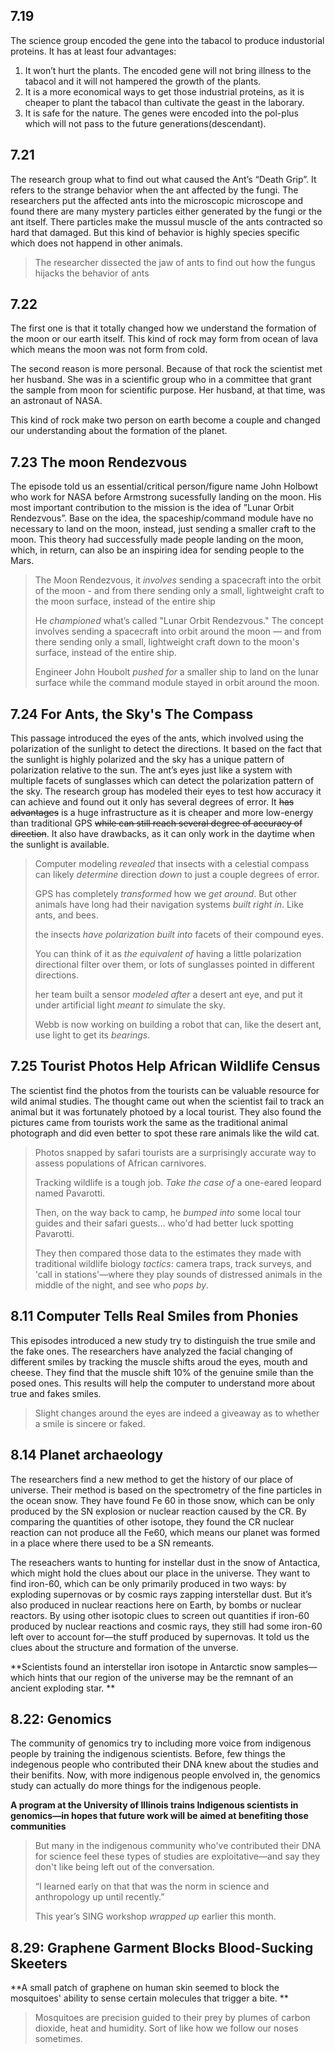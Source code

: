 ## 7.19

The science group encoded the gene into the tabacol to produce industorial proteins. It has at least four advantages:

1. It won’t hurt the plants. The encoded gene will not bring illness to the tabacol and it will not hampered the growth of the plants.
2. It is a more economical ways to get those industrial proteins, as it is cheaper to plant the tabacol than cultivate the geast in the laborary.
3. It is safe for the nature. The genes were encoded into the pol-plus which will not pass to the future generations(descendant).



## 7.21

The research group what to find out what caused the Ant’s “Death Grip”.  It refers to the strange behavior when the ant affected by the fungi. The researchers put the affected ants into the microscopic microscope and found there are many mystery particles either generated by the fungi or the ant itself. There particles make the mussul muscle of the ants contracted so hard that damaged.  But this kind of behavior is highly species specific which does not happend in other animals.

> The researcher dissected the jaw of ants to find out how the fungus hijacks the behavior of ants



## 7.22

The first one is that it totally changed how we understand the formation of the moon or our earth itself. This kind of rock may form from ocean of  lava which means the moon was not form from cold.

The second reason is more personal. Because of that rock the scientist met her husband. She was in a scientific group who in a committee that grant the sample from moon for scientific purpose. Her husband, at that time, was an astronaut of NASA. 

This kind of rock make two person on earth become a couple and changed our understanding about the formation of the planet.



## 7.23 The moon Rendezvous

The episode told us an essential/critical person/figure name John Holbowt who work for NASA before Armstrong sucessfully landing on the moon. His most important contribution to the mission is the idea of ”Lunar Orbit Rendezvous”. Base on the idea, the spaceship/command module have no necessary to land on the moon, instead, just sending a smaller craft to the moon. This theory had successfully made people landing on the moon, which, in return, can also be an inspiring idea for sending people to the Mars.



> The Moon Rendezvous, it *involves* sending a spacecraft into the orbit of the moon - and from there sending only a small, lightweight craft  to the moon surface, instead of the entire ship
>
> He *championed* what’s called "Lunar Orbit Rendezvous." The concept involves sending a spacecraft into orbit around the moon — and from there sending only a small, lightweight craft down to the moon's surface, instead of the entire ship.
>
> Engineer John Houbolt *pushed for* a smaller ship to land on the lunar surface while the command module stayed in orbit around the moon.



## 7.24 For Ants, the Sky's The Compass

This passage introduced the eyes of the ants, which involved using the polarization of the sunlight to detect the directions. It based on the fact that the sunlight is highly polarized and the sky has a unique pattern of polarization relative to the sun. The ant’s eyes just like a system with multiple facets of sunglasses which can detect the polarization pattern of the sky. The research group has modeled their eyes to test how accuracy it can achieve and found out it only has several degrees of error. It ~~has advantages~~ is a huge infrastructure as it is cheaper and more low-energy than traditional GPS ~~while can still reach several degree of accuracy of direction~~. It also have drawbacks, as it can only work in the daytime when the sunlight is available.



> Computer modeling *revealed* that insects with a celestial compass can likely *determine* direction *down* to just a couple degrees of error. 
>
> GPS has completely *transformed* how we *get around*. But other animals have long had their navigation systems *built right in*. Like ants, and bees. 
>
> the insects *have polarization built into* facets of their compound eyes. 
>
> You can think of it as *the equivalent of* having a little polarization directional filter over them, or lots of sunglasses pointed in different directions.
>
> her team built a sensor *modeled after* a desert ant eye, and put it under artificial light *meant to* simulate the sky. 
>
> Webb is now working on building a robot that can, like the desert ant, use light to get its *bearings*.



## 7.25 Tourist Photos Help African Wildlife Census

The scientist find the photos from the tourists can be valuable resource for wild animal studies. The thought came out when the scientist fail to track an animal but it was fortunately photoed by a local tourist. They also found the pictures came from tourists work the same as the traditional animal photograph and did even better to spot these rare animals like the wild cat.



> Photos snapped by safari tourists are a surprisingly accurate way to assess populations of African carnivores.
>
> Tracking wildlife is a tough job. *Take the case of* a one-eared leopard named Pavarotti. 
>
> Then, on the way back to camp, he *bumped into* some local tour guides and their safari guests… who'd had better luck spotting Pavarotti. 
>
> They then compared those data to the estimates they made with traditional wildlife biology *tactics*: camera traps, track surveys, and 'call in stations'—where they play sounds of distressed animals in the middle of the night, and see who *pops by*. 





## 8.11 Computer Tells Real Smiles from Phonies

This episodes introduced a new study try to distinguish the true smile and the fake ones. The researchers have analyzed the facial changing of different smiles by tracking the muscle shifts aroud the eyes, mouth and cheese. They find that the muscle shift 10% of the genuine smile than the posed ones. This results will help the computer to understand more about true and fakes smiles.



> Slight changes around the eyes are indeed a giveaway as to whether a smile is sincere or faked.





## 8.14 Planet archaeology

The researchers find a new method to get the history of our place of universe. Their method is based on the spectrometry of the fine particles in the ocean snow. They have found Fe 60 in those snow, which can be only produced by the SN explosion or nuclear reaction caused by the CR. By comparing the quantities of other isotope, they found the CR nuclear reaction can not produce all the Fe60, which means our planet was formed in a place where there used to be a SN remeants.

The reseachers wants to hunting for instellar dust in the snow of Antactica, which might hold the clues about our place in the universe. They want to find iron-60, which can be only primarily produced in two ways: by exploding supernovas or by cosmic rays zapping interstellar dust. But it’s also produced in nuclear reactions here on Earth, by bombs or nuclear reactors. By using other isotopic clues to screen out quantities if iron-60 produced by nuclear reactions and cosmic rays, they still had some iron-60 left over to account for—the stuff produced by supernovas. It told us the clues about the structure and formation of the unverse.

**Scientists found an interstellar iron isotope in Antarctic snow samples—which hints that our region of the universe may be the remnant of an ancient exploding star. ** 



## 8.22: Genomics

The community of genomics try to including more voice from indigenous people by training the indigenous scientists. Before, few things the indegenous people who contributed their DNA knew about the studies and their benifits. Now, with more indigenous people envolved in, the genomics study can actually do more things for the indigenous people.

**A program at the University of Illinois trains Indigenous scientists in genomics—in hopes that future work will be aimed at benefiting those communities**

> But many in the indigenous community who've contributed their DNA for science feel these types of studies are exploitative—and say they don't like being left out of the conversation.
>
> “I learned early on that that was the norm in science and anthropology up until recently.”
>
> This year’s SING workshop *wrapped up* earlier this month.



## 8.29: Graphene Garment Blocks Blood-Sucking Skeeters

**A small patch of graphene on human skin seemed to block the mosquitoes' ability to sense certain molecules that trigger a bite. **

> Mosquitoes are precision guided to their prey by plumes of carbon dioxide, heat and humidity. Sort of like how we follow our noses sometimes. 